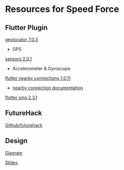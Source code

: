 # Resources for Speed Force

## Flutter Plugin
[geolocator 7.0.3](https://pub.dev/packages/geolocator)
- GPS

[sensors 2.0.1](https://pub.dev/packages/sensors/versions/2.0.1)
- Accelerometer & Gyroscope

[flutter nearby connections 1.0.11](https://pub.dev/packages/flutter_nearby_connections)
- [nearby connection documentation](https://developers.google.com/nearby/connections/overview)

[flutter sms 2.3.1](https://pub.dev/packages/flutter_sms)

## FutureHack
[Github/futurehack](https://github.com/newrelic-experimental/futurehack-2021)

## Design
[Diagram](https://app.diagrams.net/#G1dzCEtUDUODLfOPUGQgbh6sZLTk7GvOUI)

[Slides](https://docs.google.com/presentation/d/1sOXEFqLaHV4cny3flUXGboDEPhy7vE7ZCMZbAqmnaXM/edit#slide=id.gdcc35785f0_0_125)
